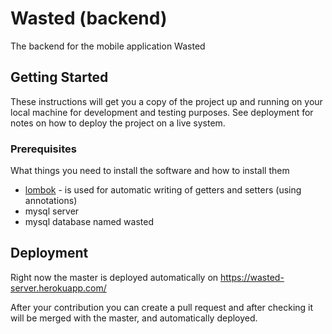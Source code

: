 # Wasted (backend)

The backend for the mobile application Wasted

## Getting Started

These instructions will get you a copy of the project up and running on your local machine for development and testing purposes. See deployment for notes on how to deploy the project on a live system.

### Prerequisites

What things you need to install the software and how to install them

* [lombok](https://projectlombok.org/setup/intellij) - is used for automatic writing of getters and setters (using annotations)
* mysql server
* mysql database named wasted

## Deployment

Right now the master is deployed automatically on https://wasted-server.herokuapp.com/

After your contribution you can create a pull request and after checking it will be merged with the master, and automatically deployed.
